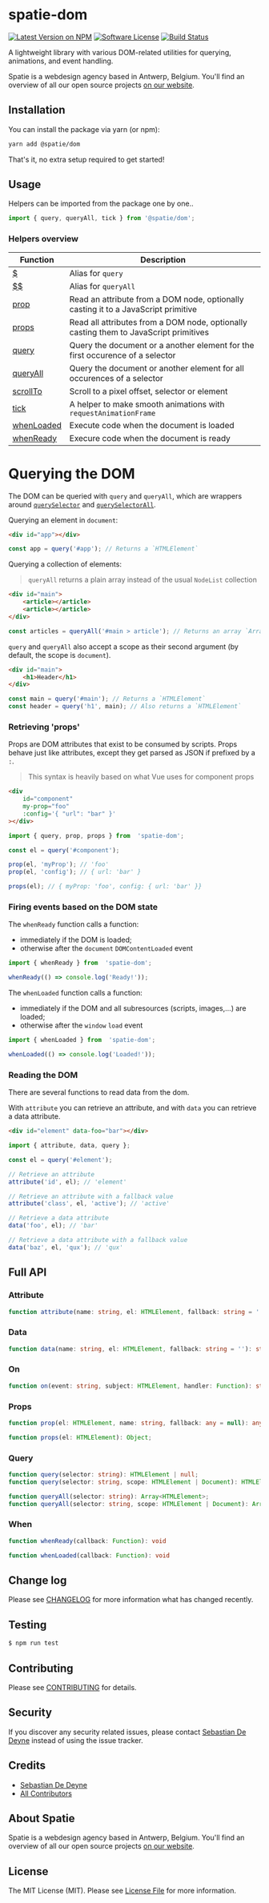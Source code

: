 # spatie-dom

[![Latest Version on NPM](https://img.shields.io/npm/v/spatie-dom.svg?style=flat-square)](https://npmjs.com/package/spatie-dom)
[![Software License](https://img.shields.io/badge/license-MIT-brightgreen.svg?style=flat-square)](LICENSE.md)
[![Build Status](https://img.shields.io/travis/spatie/spatie-dom/master.svg?style=flat-square)](https://travis-ci.org/spatie/spatie-dom)

A lightweight library with various DOM-related utilities for querying, animations, and event handling.

Spatie is a webdesign agency based in Antwerp, Belgium. You'll find an overview of all our open source projects [on our website](https://spatie.be/opensource).

## Installation

You can install the package via yarn (or npm):

```bash
yarn add @spatie/dom
```

That's it, no extra setup required to get started!

## Usage

Helpers can be imported from the package one by one..

```js
import { query, queryAll, tick } from '@spatie/dom';
```

### Helpers overview

| Function                  | Description |
| ------------------------- | ----------- |
| [$](#query)               | Alias for `query` |
| [$$](#queryall)           | Alias for `queryAll` |
| [prop](#prop)             | Read an attribute from a DOM node, optionally casting it to a JavaScript primitive |
| [props](#props)           | Read all attributes from a DOM node, optionally casting them to JavaScript primitives |
| [query](#query)           | Query the document or a another element for the first occurence of a selector |
| [queryAll](#queryall)     | Query the document or another element for all occurences of a selector |
| [scrollTo](#scrollto)     | Scroll to a pixel offset, selector or element |
| [tick](#tick)             | A helper to make smooth animations with `requestAnimationFrame` |
| [whenLoaded](#whenloaded) | Execute code when the document is loaded |
| [whenReady](#whenready)   | Execure code when the document is ready |

# Querying the DOM

The DOM can be queried with `query` and `queryAll`, which are wrappers around [`querySelector`](https://developer.mozilla.org/en-US/docs/Web/API/Document/querySelector) and [`querySelectorAll`](https://developer.mozilla.org/en-US/docs/Web/API/Document/querySelectorAll).

Querying an element in `document`:

```html
<div id="app"></div>
```

```js
const app = query('#app'); // Returns a `HTMLElement`
```

Querying a collection of elements:

> `queryAll` returns a plain array instead of the usual `NodeList` collection

```html
<div id="main">
    <article></article>
    <article></article>
</div>
```

```js
const articles = queryAll('#main > article'); // Returns an array `Array<HTMLElement>`
```

`query` and `queryAll` also accept a scope as their second argument (by default, the scope is `document`).

```html
<div id="main">
    <h1>Header</h1>
</div>
```

```js
const main = query('#main'); // Returns a `HTMLElement`
const header = query('h1', main); // Also returns a `HTMLElement`
```

### Retrieving 'props'

Props are DOM attributes that exist to be consumed by scripts. Props behave just like attributes, except they get parsed as JSON if prefixed by a `:`.

> This syntax is heavily based on what Vue uses for component props

```html
<div
    id="component"
    my-prop="foo"
    :config='{ "url": "bar" }'
></div>
```

```js
import { query, prop, props } from  'spatie-dom';

const el = query('#component');

prop(el, 'myProp'); // 'foo'
prop(el, 'config'); // { url: 'bar' }

props(el); // { myProp: 'foo', config: { url: 'bar' }}
```

### Firing events based on the DOM state

The `whenReady` function calls a function:
- immediately if the DOM is loaded;
- otherwise after the `document` `DOMContentLoaded` event

```js
import { whenReady } from  'spatie-dom';

whenReady(() => console.log('Ready!'));
```

The `whenLoaded` function calls a function:
- immediately if the DOM and all subresources (scripts, images,...) are loaded;
- otherwise after the `window` `load` event

```js
import { whenLoaded } from  'spatie-dom';

whenLoaded(() => console.log('Loaded!'));
```

### Reading the DOM

There are several functions to read data from the dom.

With `attribute` you can retrieve an attribute, and with `data` you can retrieve a data attribute.

```html
<div id="element" data-foo="bar"></div>
```

```js
import { attribute, data, query };

const el = query('#element');

// Retrieve an attribute
attribute('id', el); // 'element'

// Retrieve an attribute with a fallback value
attribute('class', el, 'active'); // 'active'

// Retrieve a data attribute
data('foo', el); // 'bar'

// Retrieve a data attribute with a fallback value
data('baz', el, 'qux'); // 'qux'
```

## Full API

### Attribute

```ts
function attribute(name: string, el: HTMLElement, fallback: string = ''): string
```

### Data

```ts
function data(name: string, el: HTMLElement, fallback: string = ''): string
```

### On

```ts
function on(event: string, subject: HTMLElement, handler: Function): string
```

### Props

```ts
function prop(el: HTMLElement, name: string, fallback: any = null): any;

function props(el: HTMLElement): Object;
```

### Query

```ts
function query(selector: string): HTMLElement | null;
function query(selector: string, scope: HTMLElement | Document): HTMLElement | null;

function queryAll(selector: string): Array<HTMLElement>;
function queryAll(selector: string, scope: HTMLElement | Document): Array<HTMLElement>;
```

### When

```ts
function whenReady(callback: Function): void

function whenLoaded(callback: Function): void
```

## Change log

Please see [CHANGELOG](CHANGELOG.md) for more information what has changed recently.

## Testing

``` bash
$ npm run test
```

## Contributing

Please see [CONTRIBUTING](CONTRIBUTING.md) for details.

## Security

If you discover any security related issues, please contact [Sebastian De Deyne](https://github.com/sebastiandedeyne) instead of using the issue tracker.

## Credits

- [Sebastian De Deyne](https://github.com/sebastiandedeyne)
- [All Contributors](../../contributors)

## About Spatie

Spatie is a webdesign agency based in Antwerp, Belgium. You'll find an overview of all our open source projects [on our website](https://spatie.be/opensource).

## License

The MIT License (MIT). Please see [License File](LICENSE.md) for more information.
